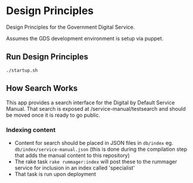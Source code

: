 # Design Principles

Design Principles for the Government Digital Service.

Assumes the GDS development environment is setup via puppet.

## Run Design Principles

    ./startup.sh

## How Search Works

This app provides a search interface for the Digital by Default Service Manual.
That search is exposed at /service-manual/testsearch and should be moved once
it is ready to go public.

### Indexing content

* Content for search should be placed in JSON files in ```db/index``` eg. ```db/index/service-manual.json``` (this is done during the compilation step that adds the manual content to this repository)
* The rake task ```rake rummager:index``` will post these to the rummager service for inclusion in an index called 'specialist'
* That task is run upon deployment
